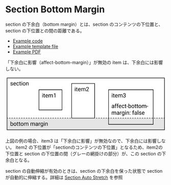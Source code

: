 # Section Bottom Margin

section の下余白（bottom margin）とは、section のコンテンツの下位置と、section の下位置との間の距離である。

- [Example code](test_feature.rb)
- [Example template file](template.tlf)
- [Example PDF](expect.pdf)


「下余白に影響（affect-bottom-margin）」が無効の item は、下余白には影響しない。

![](images/bottom-margin-diagram-1.png)

上図の例の場合、item3 は「下余白に影響」が無効なので、下余白には影響しない。
item2 の下位置が「sectionのコンテンツの下位置」となるため、item2の下位置と section の下位置の間（グレーの網掛けの部分）が、この section の下余白となる。

section の自動伸縮が有効のときは、section の下余白を保った状態で section が自動的に伸縮する。詳細は [Section Auto Stretch](../section_report_section_auto_stretch/README.md) を参照
